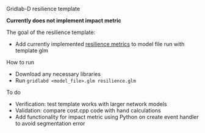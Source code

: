 Gridlab-D resilience template 

**Currently does not implement impact metric**

The goal of the resilience template:
- Add currently implemented [resilience metrics](https://docs.gridlabd.us/_page.html?&doc=/Module/Resilience/Metrics.md) to model file run with template glm

How to run
- Download any necessary libraries 
- Run `gridlabd <model_file>.glm resilience.glm`

To do 
- Verification: test template works with larger network models
- Validation: compare cost.cpp code with hand calculations
- Add functionality for impact metric using Python on create event handler to avoid segmentation error